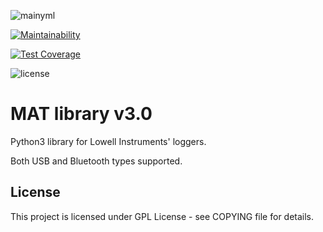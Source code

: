 
![mainyml](https://img.shields.io/github/actions/workflow/status/lowellinstruments/lowell-mat/main.yml?branch=v4)

[![Maintainability](https://api.codeclimate.com/v1/badges/9682c96337fbc3e1a730/maintainability)](https://codeclimate.com/github/LowellInstruments/lowell-mat/maintainability)

[![Test Coverage](https://api.codeclimate.com/v1/badges/9682c96337fbc3e1a730/test_coverage)](https://codeclimate.com/github/LowellInstruments/lowell-mat/test_coverage)

![license](https://img.shields.io/github/license/lowellinstruments/lowell-mat?branch=v4)

# MAT library v3.0


Python3 library for Lowell Instruments' loggers.

Both USB and Bluetooth types supported.

## License
This project is licensed under GPL License - see COPYING file for details.
